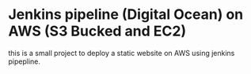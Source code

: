 # Jenkins pipeline (Digital Ocean) on AWS (S3 Bucked and EC2)
this is a small project to deploy a static website on AWS using jenkins pipepline.

